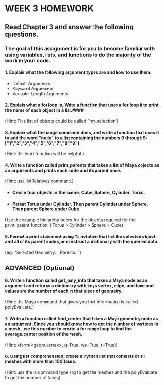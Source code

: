 # WEEK 3 HOMEWORK

## Read Chapter 3 and answer the following questions. 

### The goal of this assignment is for you to become familiar with using variables, lists, and functions to do the majority of the work in your code.

#### 1. Explain what the following argument types are and how to use them.
* Default Arguments
* Keyword Arguments
* Variable-Length Arguments


#### 2. Explain what a for loop is, Write a function that uses a for loop it to print the name of each object in a list.####
(Hint: This list of objects could be called “my_selection”)


#### 3. Explain what the range command does, and write a function that uses it to add the word "node" to a list containing the numbers 0 through 9: ["1","2","3","4","5","6","7","8","9"] 
(Hint: the len() function will be helpful.)


#### 4. Write a function called print_parents that takes a list of Maya objects as an arguments and prints each node and its parent node.
(Hint: use listRelatives command.)


* #### Create four objects in the scene. Cube, Sphere, Cylinder, Torus.
* #### Parent Torus under Cylinder. Then parent Cylinder under Sphere. Then parent Sphere under Cube.
Use the example hierarchy below for the objects required for the print_parent function.
( Torus > Cylinder > Sphere > Cube)


#### 5. Format a print statement using % notation that list the selected object and all of its parent nodes,or construct a dictionary with the queried data.
(eg: “Selected Geometry: , Parents: ”)


## ADVANCED (Optional)

#### 6. Write a function called get_poly_info that takes a Maya node as an argument and returns a dictionary with keys vertex, edge, and face and values are the number of each in that piece of geometry. #### 
(Hint: the Maya command that gives you that information is called polyEvaluate.)

#### 7. Write a function called find_center that takes a Maya geometry node as an argument. Since you should know how to get the number of vertices in a mesh, use this number to create a for range loop to find the average/center position of the mesh. #### 
(Hint: xform(<geom.vertex>, q=True, ws=True, t=True))

#### 8. Using list comprehension, create a Python list that consists of all meshes with more than 100 faces. #### 
(Hint: use the ls command type arg to get the meshes and the polyEvaluate to get the number of faces)


